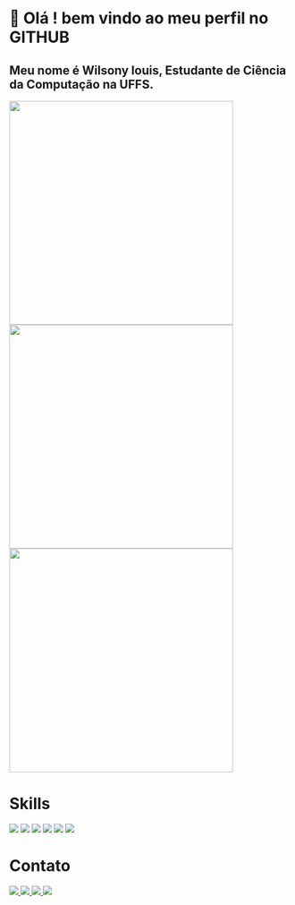 # 👋 Olá ! bem vindo ao meu perfil no GITHUB
## Meu nome é Wilsony louis, Estudante de Ciência da Computação na UFFS. 
<img src = "https://camo.githubusercontent.com/5111008c098c5ad82f4c370cf8a1df7c1fca8115284a02687a41f0930d0b7a9e/68747470733a2f2f6769746875622d726561646d652d73746174732e76657263656c2e6170702f6170693f757365726e616d653d536f6e792d617274267468656d653d7675652d6461726b2673686f775f69636f6e733d7472756526686964655f626f726465723d7472756526636f756e745f707269766174653d74727565" width = "400"/>
<img src = "https://camo.githubusercontent.com/ad84c3223e4e9198cfdcee968654fb8f03e1c2802f92bba6a44f4ee5bc511135/68747470733a2f2f6769746875622d726561646d652d73747265616b2d73746174732e6865726f6b756170702e636f6d2f3f757365723d536f6e792d617274267468656d653d7675652d6461726b26686964655f626f726465723d74727565" width = "400"/>
<img src = "https://camo.githubusercontent.com/2d24815f6e0f86c489408247885538c4245ffff9b9a5a2980291eee8d92d8efa/68747470733a2f2f6769746875622d726561646d652d73746174732e76657263656c2e6170702f6170692f746f702d6c616e67732f3f757365726e616d653d536f6e792d617274267468656d653d7675652d6461726b2673686f775f69636f6e733d7472756526686964655f626f726465723d74727565266c61796f75743d636f6d70616374" width = "400"/>

# Skills
<div>
   <img src = "https://img.shields.io/badge/Python-3776AB?style=for-the-badge&logo=python&logoColor=white"/>
      <img src = "https://img.shields.io/badge/HTML-239120?style=for-the-badge&logo=html5&logoColor=white"/>
         <img src = "https://img.shields.io/badge/CSS-239120?&style=for-the-badge&logo=css3&logoColor=white"/>
             <img src = "https://img.shields.io/badge/JavaScript-F7DF1E?style=for-the-badge&logo=javascript&logoColor=black"/>
      <img src = "https://img.shields.io/badge/C-00599C?style=for-the-badge&logo=c&logoColor=white"/>
         <img src = "https://img.shields.io/badge/C%2B%2B-00599C?style=for-the-badge&logo=c%2B%2B&logoColor=white"/>
</div>

# Contato
<div>
  <a href = "https://instagram.com/sonylouis_/">
  <img src = "https://img.shields.io/badge/Instagram-E4405F?style=for-the-badge&logo=instagram&logoColor=white"/>
  </a>
    <a href = "www.linkedin.com/in/wilsony-louis-0475132a1">
     <img src = "https://img.shields.io/badge/LinkedIn-0077B5?style=for-the-badge&logo=linkedin&logoColor=white"/>
        </a>
   <a href = "https://mailto: wilsonylouis8@gmail.com">
        <img src = "https://img.shields.io/badge/Gmail-D14836?style=for-the-badge&logo=gmail&logoColor=white"/>
       </a>
  <a href = "https://wa.me/5549998361842?text=Ol%C3%A1!" >
  <img src = "https://img.shields.io/badge/WhatsApp-25D366?style=for-the-badge&logo=whatsapp&logoColor=white"/>
  </a>
</div>

